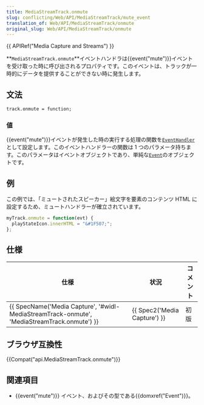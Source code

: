 ```yaml
---
title: MediaStreamTrack.onmute
slug: conflicting/Web/API/MediaStreamTrack/mute_event
translation_of: Web/API/MediaStreamTrack/onmute
original_slug: Web/API/MediaStreamTrack/onmute
---
```

{{ APIRef("Media Capture and Streams") }}

**`MediaStreamTrack.onmute`**イベントハンドラは{{event("mute")}}イベントを受け取った時に呼び出されるプロパティです。このイベントは、トラックが一時的にデータを提供することができない時に発生します。

## 文法

```
track.onmute = function;
```

### 値

{{event("mute")}}イベントが発生した時の実行する処理の関数を[`EventHandler`](/ja/docs/Web/API/EventHandler "この項目についての文書はまだ書かれていません。書いてみませんか？")として設定します。このイベントハンドラーの関数は 1 つのパラメータ持ちます。このパラメータはイベントオブジェクトであり、単純な[`Event`](/ja/docs/Web/API/Event "Event インターフェイスは、DOM で発生するイベントを表します。ユーザーによって発生するイベント (マウスやキーボードのイベント) もありますし、API によって発生するイベント (アニメーションの実行が完了したことを示すイベントや、動画再生が一時停止したイベントなど) もあります。さまざまな型のイベントがあり、一部のイベントは基底の Event インターフェイスを基にした他のインターフェイスを使用します。Event 自体は、すべてのイベントで共通のプロパティやメソッドを持ちます。")のオブジェクトです。

## 例

この例では、「ミュートされたスピーカー」絵文字を要素のコンテンツ HTML に設定するため、ミュートハンドラーが確立されています。

```js
myTrack.onmute = function(evt) {
  playStateIcon.innerHTML = "&#1F507;";
};
```

## 仕様

| 仕様                                                                                                                     | 状況                                 | コメント |
| ------------------------------------------------------------------------------------------------------------------------ | ------------------------------------ | -------- |
| {{ SpecName('Media Capture', '#widl-MediaStreamTrack-onmute', 'MediaStreamTrack.onmute') }} | {{ Spec2('Media Capture') }} | 初版     |

## ブラウザ互換性

{{Compat("api.MediaStreamTrack.onmute")}}

## 関連項目

- {{event("mute")}} イベント、およびその型である{{domxref("Event")}}。
